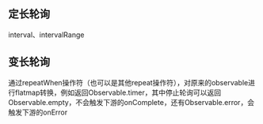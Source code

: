 ## 定长轮询

interval、intervalRange

## 变长轮询

通过repeatWhen操作符（也可以是其他repeat操作符），对原来的observable进行flatmap转换，例如返回Observable.timer，其中停止轮询可以返回Observable.empty，不会触发下游的onComplete，还有Observable.error，会触发下游的onError